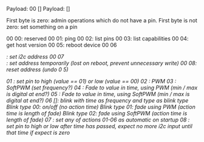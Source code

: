 
Payload: 00 <operation> [<data>] 
Payload: <operation> <pin> [<data>]

First byte is zero: admin operations which do not have a pin. 
First byte is not zero: set something on a pin 

00 00: reserved
00 01: ping
00 02: list pins
00 03: list capabilities 
00 04: get host version
00 05: reboot device
00 06 <address>: set i2c address 
00 07 <address>: set address temporarily (lost on reboot, prevent unnecessary write) 
00 08: reset address (undo 0 5)

01 <pin> <value>: set pin to high (value == 01) or low (value == 00)
02 <pin> <value>: PWM
03 <pin> <value>: SoftPWM (set frequency?) 
04 <pin> <value> <time>: Fade to value in time, using PWM (min / max is digital at end?) 
05 <pin> <value> <time>: Fade to value in time, using SoftPWM (min / max is digital at end?)
06 <pin> <type> <on-time> <off-time> [<action-time>]: blink with time as frequency and type as blink type
    Blink type 00: on/off (no action time) 
    Blink type 01: fade using PWM (action time is length of fade) 
    Blink type 02: fade using SoftPWM (action time is length of fade)
07 <pin> <action> <data>: set any of actions 01-06 as automatic on startup 
08 <pin> <value> <time> <expect>: set pin to high or low after time has passed, expect no more i2c input until that time if expect is zero  
